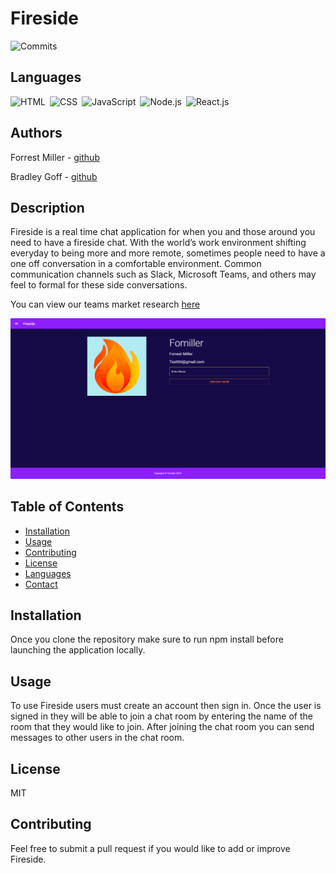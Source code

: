 
# Fireside
![Commits](https://img.shields.io/github/last-commit/Fomiller/Final-Project)  
## Languages
![HTML](https://img.shields.io/badge/language-HTML-orange)&ensp;![CSS](https://img.shields.io/badge/language-CSS-blue)&ensp;![JavaScript](https://img.shields.io/badge/language-JavaScript-blueviolet)&ensp;![Node.js](https://img.shields.io/badge/language-Node.js-yellow)&ensp;![React.js](https://img.shields.io/badge/language-React.js-yellow)&ensp;

## Authors
Forrest Miller - [github](https://github.com/Fomiller)

Bradley Goff - [github](https://github.com/bg9892)

## Description
Fireside is a real time chat application for when you and those around you need to have a fireside chat. With the world’s work environment shifting everyday to being more and more remote, sometimes people need to have a one off conversation in a comfortable environment. Common communication channels such as Slack, Microsoft Teams, and others may feel to formal for these side conversations. 

You can view our teams market research [here](./MarketResearch.md)

<img src="./client/public/screenshots/user_profile.PNG" />

## Table of Contents
* [Installation](#Installation)
* [Usage](#Usage)
* [Contributing](#Contributing)
* [License](#License)
* [Languages](#Languages)
* [Contact](#Contact)

## Installation
Once you clone the repository make sure to run npm install before launching the application locally.

## Usage
To use Fireside users must create an account then sign in. Once the user is signed in they will be able to join a chat room by entering the name of the room that they would like to join. After joining the chat room you can send messages to other users in the chat room.

## License
MIT

## Contributing
Feel free to submit a pull request if you would like to add or improve Fireside.


